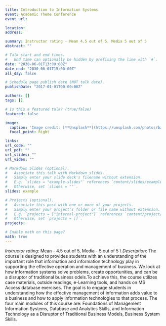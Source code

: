 ```yaml
---
title: Introduction to Information Systems
event: Academic Theme Conference
event_url: 

location: 
address:

summary: Instructor rating - Mean 4.5 out of 5, Media 5 out of 5
abstract: ""

# Talk start and end times.
#   End time can optionally be hidden by prefixing the line with `#`.
date: "2030-06-01T13:00:00Z"
date_end: "2030-06-01T15:00:00Z"
all_day: false

# Schedule page publish date (NOT talk date).
publishDate: "2017-01-01T00:00:00Z"

authors: []
tags: []

# Is this a featured talk? (true/false)
featured: false

image:
  caption: 'Image credit: [**Unsplash**](https://unsplash.com/photos/bzdhc5b3Bxs)'
  focal_point: Right

links:
url_code: ""
url_pdf: ""
url_slides: ""
url_video: ""

# Markdown Slides (optional).
#   Associate this talk with Markdown slides.
#   Simply enter your slide deck's filename without extension.
#   E.g. `slides = "example-slides"` references `content/slides/example-slides.md`.
#   Otherwise, set `slides = ""`.
slides: example

# Projects (optional).
#   Associate this post with one or more of your projects.
#   Simply enter your project's folder or file name without extension.
#   E.g. `projects = ["internal-project"]` references `content/project/deep-learning/index.md`.
#   Otherwise, set `projects = []`.
projects:

# Enable math on this page?
math: true
---
```


*Instructor rating*: Mean - 4.5 out of 5, Media - 5 out of 5 \\
*Description*: The course is designed to provides students with an understanding of the important role that information and information technology play in supporting the effective operation and management of business. We look at how information systems solve problems, create opportunities, and can be a disruptor of traditional business  odels.To achieve this, the course utilizes case materials, outside readings, e-Learning tools, and hands on MS Access database exercises. The goal is to engage students in understanding how the effective management of information adds value to a business and how to apply information technologies to that process. The four main modules of this course are: Foundations of Management Information Systems, Database and Analytics Skills, and Information Technology as a Disruptor of Traditional Business Models, Business System Skills.